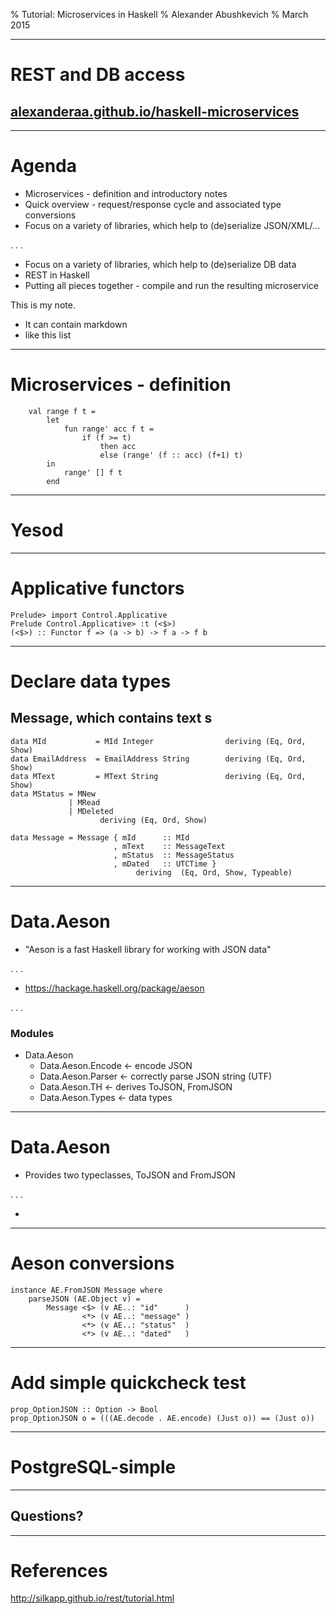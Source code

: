 % Tutorial: Microservices in Haskell
% Alexander Abushkevich
% March 2015

---

# REST and DB access

## [alexanderaa.github.io/haskell-microservices](https://alexanderaa.github.io/haskell-microservices/)

---

# Agenda

* Microservices - definition and introductory notes
* Quick overview - request/response cycle and associated type conversions
* Focus on a variety of libraries, which help to (de)serialize JSON/XML/... 

. . .

* Focus on a variety of libraries, which help to (de)serialize DB data
* REST in Haskell
* Putting all pieces together - compile and run the resulting microservice

<div class="notes">
This is my note.

- It can contain markdown
- like this list

</div>

---

# Microservices - definition

``` {.haskell .numberLines startFrom="1"}
    val range f t =
        let 
            fun range' acc f t =
                if (f >= t)
                    then acc
                    else (range' (f :: acc) (f+1) t)
        in
            range' [] f t
        end
```

---

# Yesod


---

# Applicative functors

``` {.haskell}
Prelude> import Control.Applicative
Prelude Control.Applicative> :t (<$>)
(<$>) :: Functor f => (a -> b) -> f a -> f b

```


---

# Declare data types

## Message, which contains text s
``` {.haskell}
data MId           = MId Integer                deriving (Eq, Ord, Show)
data EmailAddress  = EmailAddress String        deriving (Eq, Ord, Show)
data MText         = MText String               deriving (Eq, Ord, Show)
data MStatus = MNew
             | MRead
             | MDeleted
                    deriving (Eq, Ord, Show)
                    
data Message = Message { mId      :: MId
                       , mText    :: MessageText 
                       , mStatus  :: MessageStatus
                       , mDated   :: UTCTime }
                            deriving  (Eq, Ord, Show, Typeable)

```


---

# Data.Aeson

* "Aeson is a fast Haskell library for working with JSON data"

. . .

* https://hackage.haskell.org/package/aeson

. . .

### Modules

* Data.Aeson
    * Data.Aeson.Encode    <- encode JSON
    * Data.Aeson.Parser    <- correctly parse JSON string (UTF)
    * Data.Aeson.TH        <- derives ToJSON, FromJSON
    * Data.Aeson.Types     <- data types

---

# Data.Aeson

* Provides two typeclasses, ToJSON and FromJSON

. . .

* 

---

# Aeson conversions

``` {.haskell .numberLines startFrom="1"}
instance AE.FromJSON Message where
    parseJSON (AE.Object v) = 
        Message <$> (v AE..: "id"      ) 
                <*> (v AE..: "message" ) 
                <*> (v AE..: "status"  ) 
                <*> (v AE..: "dated"   ) 
```

---

# Add simple quickcheck test


``` {.haskell}
prop_OptionJSON :: Option -> Bool
prop_OptionJSON o = (((AE.decode . AE.encode) (Just o)) == (Just o))
```





---

# PostgreSQL-simple



---



## Questions?




---

# References

http://silkapp.github.io/rest/tutorial.html











